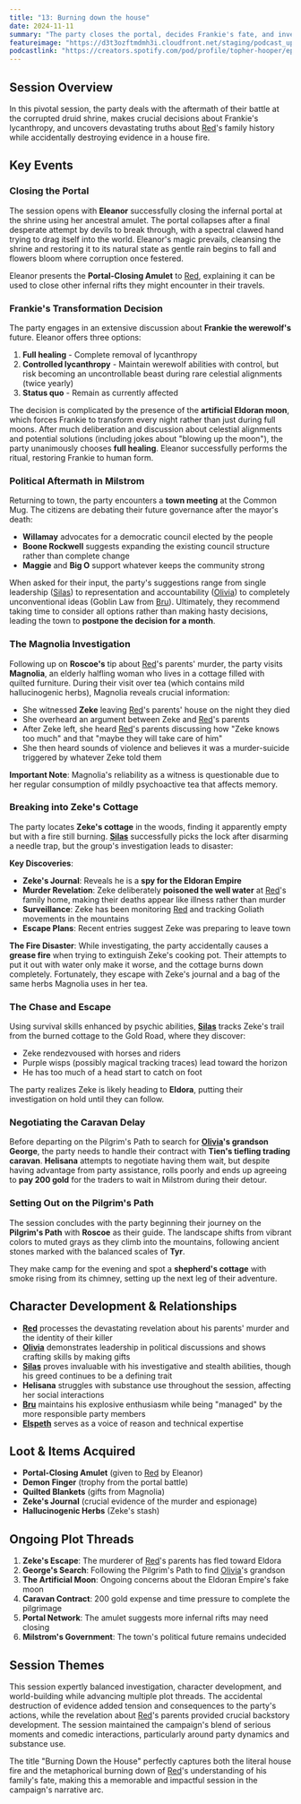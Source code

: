 ```yaml
---
title: "13: Burning down the house"
date: 2024-11-11
summary: "The party closes the portal, decides Frankie's fate, and investigates [Red](/player-characters/red)'s family history with explosive consequences."
featureimage: "https://d3t3ozftmdmh3i.cloudfront.net/staging/podcast_uploaded_episode400/41448639/41448639-1731362881012-3c22f2d1c5246.jpg"
podcastlink: "https://creators.spotify.com/pod/profile/topher-hooper/episodes/C4-E13-Burning-down-the-house-e2qrnf4"
---
```


## Session Overview

In this pivotal session, the party deals with the aftermath of their battle at the corrupted druid shrine, makes crucial decisions about Frankie's lycanthropy, and uncovers devastating truths about [Red](/player-characters/red)'s family history while accidentally destroying evidence in a house fire.

## Key Events

### Closing the Portal

The session opens with **Eleanor** successfully closing the infernal portal at the shrine using her ancestral amulet. The portal collapses after a final desperate attempt by devils to break through, with a spectral clawed hand trying to drag itself into the world. Eleanor's magic prevails, cleansing the shrine and restoring it to its natural state as gentle rain begins to fall and flowers bloom where corruption once festered.

Eleanor presents the **Portal-Closing Amulet** to [Red](/player-characters/red), explaining it can be used to close other infernal rifts they might encounter in their travels.

### Frankie's Transformation Decision

The party engages in an extensive discussion about **Frankie the werewolf's** future. Eleanor offers three options:

1. **Full healing** - Complete removal of lycanthropy
2. **Controlled lycanthropy** - Maintain werewolf abilities with control, but risk becoming an uncontrollable beast during rare celestial alignments (twice yearly)
3. **Status quo** - Remain as currently affected

The decision is complicated by the presence of the **artificial Eldoran moon**, which forces Frankie to transform every night rather than just during full moons. After much deliberation and discussion about celestial alignments and potential solutions (including jokes about "blowing up the moon"), the party unanimously chooses **full healing**. Eleanor successfully performs the ritual, restoring Frankie to human form.

### Political Aftermath in Milstrom

Returning to town, the party encounters a **town meeting** at the Common Mug. The citizens are debating their future governance after the mayor's death:

- **Willamay** advocates for a democratic council elected by the people
- **Boone Rockwell** suggests expanding the existing council structure rather than complete change
- **Maggie** and **Big O** support whatever keeps the community strong

When asked for their input, the party's suggestions range from single leadership ([Silas](/player-characters/silas)) to representation and accountability ([Olivia](/player-characters/olivia)) to completely unconventional ideas (Goblin Law from [Bru](/player-characters/bru)). Ultimately, they recommend taking time to consider all options rather than making hasty decisions, leading the town to **postpone the decision for a month**.

### The Magnolia Investigation

Following up on **Roscoe's** tip about [Red](/player-characters/red)'s parents' murder, the party visits **Magnolia**, an elderly halfling woman who lives in a cottage filled with quilted furniture. During their visit over tea (which contains mild hallucinogenic herbs), Magnolia reveals crucial information:

- She witnessed **Zeke** leaving [Red](/player-characters/red)'s parents' house on the night they died
- She overheard an argument between Zeke and [Red](/player-characters/red)'s parents
- After Zeke left, she heard [Red](/player-characters/red)'s parents discussing how "Zeke knows too much" and that "maybe they will take care of him"
- She then heard sounds of violence and believes it was a murder-suicide triggered by whatever Zeke told them

**Important Note**: Magnolia's reliability as a witness is questionable due to her regular consumption of mildly psychoactive tea that affects memory.

### Breaking into Zeke's Cottage

The party locates **Zeke's cottage** in the woods, finding it apparently empty but with a fire still burning. **[Silas](/player-characters/silas)** successfully picks the lock after disarming a needle trap, but the group's investigation leads to disaster:

**Key Discoveries**:
- **Zeke's Journal**: Reveals he is a **spy for the Eldoran Empire**
- **Murder Revelation**: Zeke deliberately **poisoned the well water** at [Red](/player-characters/red)'s family home, making their deaths appear like illness rather than murder
- **Surveillance**: Zeke has been monitoring [Red](/player-characters/red) and tracking Goliath movements in the mountains
- **Escape Plans**: Recent entries suggest Zeke was preparing to leave town

**The Fire Disaster**: While investigating, the party accidentally causes a **grease fire** when trying to extinguish Zeke's cooking pot. Their attempts to put it out with water only make it worse, and the cottage burns down completely. Fortunately, they escape with Zeke's journal and a bag of the same herbs Magnolia uses in her tea.

### The Chase and Escape

Using survival skills enhanced by psychic abilities, **[Silas](/player-characters/silas)** tracks Zeke's trail from the burned cottage to the Gold Road, where they discover:
- Zeke rendezvoused with horses and riders
- Purple wisps (possibly magical tracking traces) lead toward the horizon
- He has too much of a head start to catch on foot

The party realizes Zeke is likely heading to **Eldora**, putting their investigation on hold until they can follow.

### Negotiating the Caravan Delay

Before departing on the Pilgrim's Path to search for **[Olivia](/player-characters/olivia)'s grandson George**, the party needs to handle their contract with **Tien's tiefling trading caravan**. **Helisana** attempts to negotiate having them wait, but despite having advantage from party assistance, rolls poorly and ends up agreeing to **pay 200 gold** for the traders to wait in Milstrom during their detour.

### Setting Out on the Pilgrim's Path

The session concludes with the party beginning their journey on the **Pilgrim's Path** with **Roscoe** as their guide. The landscape shifts from vibrant colors to muted grays as they climb into the mountains, following ancient stones marked with the balanced scales of **Tyr**. 

They make camp for the evening and spot a **shepherd's cottage** with smoke rising from its chimney, setting up the next leg of their adventure.

## Character Development & Relationships

- **[Red](/player-characters/red)** processes the devastating revelation about his parents' murder and the identity of their killer
- **[Olivia](/player-characters/olivia)** demonstrates leadership in political discussions and shows crafting skills by making gifts
- **[Silas](/player-characters/silas)** proves invaluable with his investigative and stealth abilities, though his greed continues to be a defining trait
- **Helisana** struggles with substance use throughout the session, affecting her social interactions
- **[Bru](/player-characters/bru)** maintains his explosive enthusiasm while being "managed" by the more responsible party members
- **[Elspeth](/player-characters/elspeth)** serves as a voice of reason and technical expertise

## Loot & Items Acquired

- **Portal-Closing Amulet** (given to [Red](/player-characters/red) by Eleanor)
- **Demon Finger** (trophy from the portal battle)
- **Quilted Blankets** (gifts from Magnolia)
- **Zeke's Journal** (crucial evidence of the murder and espionage)
- **Hallucinogenic Herbs** (Zeke's stash)

## Ongoing Plot Threads

1. **Zeke's Escape**: The murderer of [Red](/player-characters/red)'s parents has fled toward Eldora
2. **George's Search**: Following the Pilgrim's Path to find [Olivia](/player-characters/olivia)'s grandson
3. **The Artificial Moon**: Ongoing concerns about the Eldoran Empire's fake moon
4. **Caravan Contract**: 200 gold expense and time pressure to complete the pilgrimage
5. **Portal Network**: The amulet suggests more infernal rifts may need closing
6. **Milstrom's Government**: The town's political future remains undecided

## Session Themes

This session expertly balanced investigation, character development, and world-building while advancing multiple plot threads. The accidental destruction of evidence added tension and consequences to the party's actions, while the revelation about [Red](/player-characters/red)'s parents provided crucial backstory development. The session maintained the campaign's blend of serious moments and comedic interactions, particularly around party dynamics and substance use.

The title "Burning Down the House" perfectly captures both the literal house fire and the metaphorical burning down of [Red](/player-characters/red)'s understanding of his family's fate, making this a memorable and impactful session in the campaign's narrative arc.